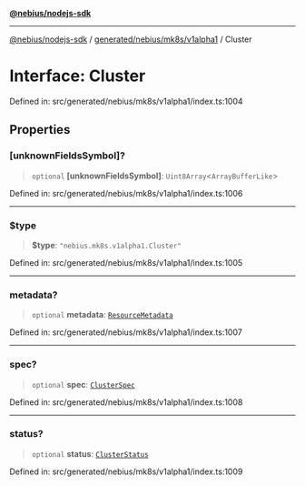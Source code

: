 [**@nebius/nodejs-sdk**](../../../../../README.md)

***

[@nebius/nodejs-sdk](../../../../../README.md) / [generated/nebius/mk8s/v1alpha1](../README.md) / Cluster

# Interface: Cluster

Defined in: src/generated/nebius/mk8s/v1alpha1/index.ts:1004

## Properties

### \[unknownFieldsSymbol\]?

> `optional` **\[unknownFieldsSymbol\]**: `Uint8Array`\<`ArrayBufferLike`\>

Defined in: src/generated/nebius/mk8s/v1alpha1/index.ts:1006

***

### $type

> **$type**: `"nebius.mk8s.v1alpha1.Cluster"`

Defined in: src/generated/nebius/mk8s/v1alpha1/index.ts:1005

***

### metadata?

> `optional` **metadata**: [`ResourceMetadata`](../../../common/v1/interfaces/ResourceMetadata.md)

Defined in: src/generated/nebius/mk8s/v1alpha1/index.ts:1007

***

### spec?

> `optional` **spec**: [`ClusterSpec`](ClusterSpec.md)

Defined in: src/generated/nebius/mk8s/v1alpha1/index.ts:1008

***

### status?

> `optional` **status**: [`ClusterStatus`](ClusterStatus.md)

Defined in: src/generated/nebius/mk8s/v1alpha1/index.ts:1009
